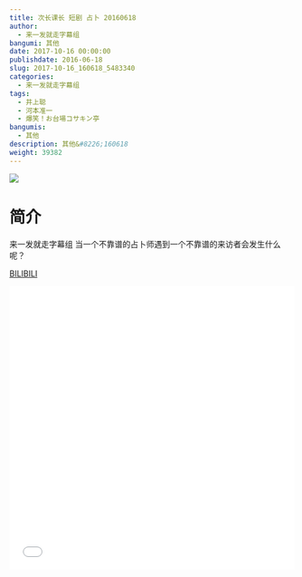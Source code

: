 ```yaml
---
title: 次长课长 短剧 占卜 20160618
author: 
  - 来一发就走字幕组
bangumi: 其他
date: 2017-10-16 00:00:00
publishdate: 2016-06-18
slug: 2017-10-16_160618_5483340
categories: 
  - 来一发就走字幕组
tags: 
  - 井上聪
  - 河本准一
  - 爆笑！お台場コサキン亭
bangumis: 
  - 其他
description: 其他&#8226;160618
weight: 39382
---
```


![](https://i.imgur.com/mLsDE2U.jpg)

# 简介  
来一发就走字幕组 当一个不靠谱的占卜师遇到一个不靠谱的来访者会发生什么呢？

  [BILIBILI](https://www.bilibili.com/video/av5483340/)


  <iframe src="//www.bilibili.com/html/html5player.html?cid=8910150&aid=5483340" width="100%" height="500" frameborder="0" allowfullscreen="allowfullscreen"></iframe>
